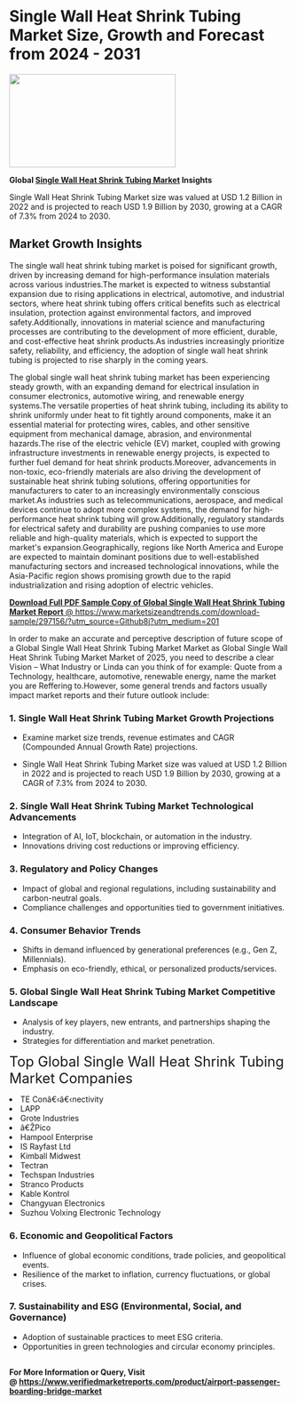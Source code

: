 <H1>Single Wall Heat Shrink Tubing Market Size, Growth and Forecast from 2024 - 2031</H1><img class="aligncenter size-medium wp-image-584254" src="https://thirdeyenews.in/wp-content/uploads/2024/09/Global-Market-Research-300x168.jpeg" alt="" width="300" height="168" /><p><strong>Global&nbsp;<a href="https://www.marketsizeandtrends.com/download-sample/297156/?utm_source=Github8j?utm_medium=201">Single Wall Heat Shrink Tubing Market</a> Insights</strong></p><p>Single Wall Heat Shrink Tubing Market size was valued at USD 1.2 Billion in 2022 and is projected to reach USD 1.9 Billion by 2030, growing at a CAGR of 7.3% from 2024 to 2030.</p><p><h2>Market Growth Insights</h2> <p>The single wall heat shrink tubing market is poised for significant growth, driven by increasing demand for high-performance insulation materials across various industries.The market is expected to witness substantial expansion due to rising applications in electrical, automotive, and industrial sectors, where heat shrink tubing offers critical benefits such as electrical insulation, protection against environmental factors, and improved safety.Additionally, innovations in material science and manufacturing processes are contributing to the development of more efficient, durable, and cost-effective heat shrink products.As industries increasingly prioritize safety, reliability, and efficiency, the adoption of single wall heat shrink tubing is projected to rise sharply in the coming years.</p> <p><a href="#"></a></p> <p>The global single wall heat shrink tubing market has been experiencing steady growth, with an expanding demand for electrical insulation in consumer electronics, automotive wiring, and renewable energy systems.The versatile properties of heat shrink tubing, including its ability to shrink uniformly under heat to fit tightly around components, make it an essential material for protecting wires, cables, and other sensitive equipment from mechanical damage, abrasion, and environmental hazards.The rise of the electric vehicle (EV) market, coupled with growing infrastructure investments in renewable energy projects, is expected to further fuel demand for heat shrink products.Moreover, advancements in non-toxic, eco-friendly materials are also driving the development of sustainable heat shrink tubing solutions, offering opportunities for manufacturers to cater to an increasingly environmentally conscious market.As industries such as telecommunications, aerospace, and medical devices continue to adopt more complex systems, the demand for high-performance heat shrink tubing will grow.Additionally, regulatory standards for electrical safety and durability are pushing companies to use more reliable and high-quality materials, which is expected to support the market's expansion.Geographically, regions like North America and Europe are expected to maintain dominant positions due to well-established manufacturing sectors and increased technological innovations, while the Asia-Pacific region shows promising growth due to the rapid industrialization and rising adoption of electric vehicles.<p><a href="#"></p><p><span class=""><strong>Download Full PDF Sample Copy of Global Single Wall Heat Shrink Tubing Market Report</strong> @ <a href="https://www.marketsizeandtrends.com/download-sample/297156/?utm_source=Github8j?utm_medium=201" target="_blank">https://www.marketsizeandtrends.com/download-sample/297156/?utm_source=Github8j?utm_medium=201</a></span></p><p>In order to make an accurate and perceptive description of future scope of a Global&nbsp;Single Wall Heat Shrink Tubing Market Market as Global&nbsp;Single Wall Heat Shrink Tubing Market Market of 2025, you need to describe a clear Vision &ndash; What Industry or Linda can you think of for example: Quote from a Technology, healthcare, automotive, renewable energy, name the market you are Reffering to.However, some general trends and factors usually impact market reports and their future outlook include:</p><h3>1.&nbsp;<strong>Single Wall Heat Shrink Tubing Market Growth Projections</strong></h3><ul><li>Examine market size trends, revenue estimates and CAGR (Compounded Annual Growth Rate) projections.</li><li><p>Single Wall Heat Shrink Tubing Market size was valued at USD 1.2 Billion in 2022 and is projected to reach USD 1.9 Billion by 2030, growing at a CAGR of 7.3% from 2024 to 2030.</p></li></ul><h3>2.&nbsp;<strong>Single Wall Heat Shrink Tubing Market Technological Advancements</strong></h3><ul><li>Integration of AI, IoT, blockchain, or automation in the industry.</li><li>Innovations driving cost reductions or improving efficiency.</li></ul><h3>3.&nbsp;<strong>Regulatory and Policy Changes</strong></h3><ul><li>Impact of global and regional regulations, including sustainability and carbon-neutral goals.</li><li>Compliance challenges and opportunities tied to government initiatives.</li></ul><h3>4.&nbsp;<strong>Consumer Behavior Trends</strong></h3><ul><li>Shifts in demand influenced by generational preferences (e.g., Gen Z, Millennials).</li><li>Emphasis on eco-friendly, ethical, or personalized products/services.</li></ul><h3>5.&nbsp;<strong>Global Single Wall Heat Shrink Tubing Market Competitive Landscape</strong></h3><ul><li>Analysis of key players, new entrants, and partnerships shaping the industry.</li><li>Strategies for differentiation and market penetration.</li></ul><p data-pm-slice="1 1 []"><span style="color: inherit; font-family: inherit; font-size: 25px;">Top Global Single Wall Heat Shrink Tubing Market Companies</span></p><div class="" data-test-id=""><p><li>TE Conâ€‹â€‹nectivity</li><li> LAPP</li><li> Grote Industries</li><li> â€ŽPico</li><li> Hampool Enterprise</li><li> IS Rayfast Ltd</li><li> Kimball Midwest</li><li> Tectran</li><li> Techspan Industries</li><li> Stranco Products</li><li> Kable Kontrol</li><li> Changyuan Electronics</li><li> Suzhou Volxing Electronic Technology</li></p></div><h3>6.&nbsp;<strong>Economic and Geopolitical Factors</strong></h3><ul><li>Influence of global economic conditions, trade policies, and geopolitical events.</li><li>Resilience of the market to inflation, currency fluctuations, or global crises.</li></ul><h3>7.&nbsp;<strong>Sustainability and ESG (Environmental, Social, and Governance)</strong></h3><ul><li>Adoption of sustainable practices to meet ESG criteria.</li><li>Opportunities in green technologies and circular economy principles.</li></ul><h2><strong style="font-size: 14px;">For More Information or Query, Visit @&nbsp;</strong><a style="background-color: #ffffff; font-size: 14px;" href="https://www.marketsizeandtrends.com/report/single-wall-heat-shrink-tubing-market/" target="_blank">https://www.verifiedmarketreports.com/product/airport-passenger-boarding-bridge-market</a></h2>
